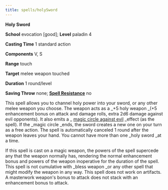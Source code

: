 ```yaml
---
title: spells/holySword
---
```

 **Holy Sword**

**School** evocation [good]; **Level** paladin 4

**Casting Time** 1 standard action

**Components** V, S

**Range** touch

**Target** melee weapon touched

**Duration** 1 round/level

**Saving Throw** none; **[Spell Resistance](../glossary.md#_spell-resistance)** no

This spell allows you to channel holy power into your sword, or any other melee weapon you choose. The weapon acts as a _+5 holy weapon _(+5 enhancement bonus on attack and damage rolls, extra 2d6 damage against evil opponents). It also emits a _ [magic circle against evil](magicCircleAgainstEvil.md#_magic-circle-against-evil) _effect (as the spell). If the _magic circle _ends, the sword creates a new one on your turn as a free action. The spell is automatically canceled 1 round after the weapon leaves your hand. You cannot have more than one _holy sword _at a time.

If this spell is cast on a magic weapon, the powers of the spell supercede any that the weapon normally has, rendering the normal enhancement bonus and powers of the weapon inoperative for the duration of the spell. This spell is not cumulative with _bless weapon _or any other spell that might modify the weapon in any way. This spell does not work on artifacts. A masterwork weapon's bonus to attack does not stack with an enhancement bonus to attack.

